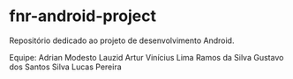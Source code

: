 # fnr-android-project
Repositório dedicado ao projeto de desenvolvimento Android.

Equipe:
Adrian Modesto Lauzid
Artur Vinícius Lima Ramos da Silva
Gustavo dos Santos Silva
Lucas Pereira
